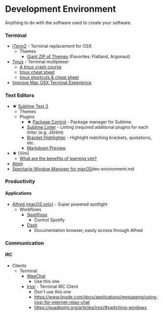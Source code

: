 # Development Environment
Anything to do with the software used to create your software.

### Terminal
  + [iTerm2](https://www.iterm2.com/) - Terminal replacement for OSX
    + Themes
      + [Giant ZIP of Themes](http://iterm2colorschemes.com/) (Favorites: Flatland, Argonaut)
  + [Tmux](https://tmux.github.io/) - Terminal multiplexer
    + [A tmux crash course](https://robots.thoughtbot.com/a-tmux-crash-course)
    + [tmux cheat sheet](https://gist.github.com/andreyvit/2921703)
    + [tmux shortcuts & cheat sheet](https://gist.github.com/MohamedAlaa/2961058)
  + [Improve Mac OSX Terminal Experience](http://osxdaily.com/2013/02/05/improve-terminal-appearance-mac-os-x/)

### Text Editors
  + ★ [Sublime Text 3](http://www.sublimetext.com/3)
    + Themes
    + Plugins
      + ★ [Package Control](https://packagecontrol.io/) - Package manager for Sublime
      + [Sublime Linter](https://packagecontrol.io/packages/SublimeLinter) - Linting (required additional plugins for each linter (e.g. JSHint)
      + [Bracket Highlighter](https://github.com/facelessuser/BracketHighlighter) - Highlight matching brackets, quotations, etc.
      + [Markdown Preview](https://github.com/revolunet/sublimetext-markdown-preview)
  + ★ [Vim]
    + [What are the benefits of learning vim?](http://stackoverflow.com/questions/597077/what-are-the-benefits-of-learning-vim)
  + [Atom](https://atom.io/)
+ [Spectacle Window Manager for macOS](http://spectacleapp.com/)dev-environment.md

### Productivity
#### Applications
+ [Alfred (macOS only)](https://www.alfredapp.com/) - Super powered spotlight
  + Workflows
    + [Spotifious](https://github.com/citelao/Spotify-for-Alfred)
      + Control Spotify
    + [Dash](https://kapeli.com/dash)
      + Documentation browser, easily access through Alfred
### Communication
#### IRC
+ Clients
  + Terminal
    + [WeeChat](https://weechat.org/)
      + Use this one
    + [Irssi]() - Terminal IRC Client
      + Don't use this one
      + https://www.linode.com/docs/applications/messaging/using-irssi-for-internet-relay-chat
      + https://quadpoint.org/articles/irssi/#switching-windows

